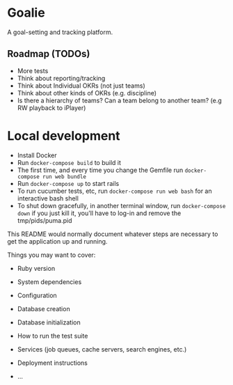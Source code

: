 # Goalie

A goal-setting and tracking platform.

## Roadmap (TODOs)
- More tests
- Think about reporting/tracking
- Think about Individual OKRs (not just teams)
- Think about other kinds of OKRs (e.g. discipline)
- Is there a hierarchy of teams? Can a team belong to another team? (e.g RW playback to iPlayer)

# Local development
- Install Docker
- Run `docker-compose build` to build it
- The first time, and every time you change the Gemfile run `docker-compose run web bundle`
- Run `docker-compose up` to start rails
- To run cucumber tests, etc, run `docker-compose run web bash` for an interactive bash shell
- To shut down gracefully, in another terminal window, run `docker-compose down` if you just kill it, you'll have to log-in and remove the tmp/pids/puma.pid


This README would normally document whatever steps are necessary to get the
application up and running.

Things you may want to cover:

* Ruby version

* System dependencies

* Configuration

* Database creation

* Database initialization

* How to run the test suite

* Services (job queues, cache servers, search engines, etc.)

* Deployment instructions

* ...

